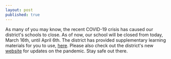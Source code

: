 ```yaml
---
layout: post
published: true
---
```

As many of you may know, the recent COVID-19 crisis has caused our district's schools to close. As of now, our school will be closed from today, March 16th, until April 6th. The district has provided supplementary learning materials for you to use, [here](https://sites.google.com/sandi.net/sdusdinstructionalcontinuity/home/high-school-resources?authuser=0). Please also check out the district's new [website](https://sites.google.com/sandi.net/covid19/) for updates on the pandemic. Stay safe out there.
